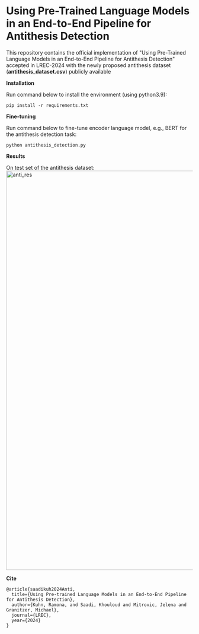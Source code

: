 # Using Pre-Trained Language Models in an End-to-End Pipeline for Antithesis Detection
This repository contains the official implementation of "Using Pre-Trained Language Models in an End-to-End Pipeline for Antithesis Detection" accepted 
in LREC-2024 with the newly proposed antithesis dataset (**antithesis_dataset.csv**) publicly available

**Installation**

Run command below to install the environment (using python3.9):

```
pip install -r requirements.txt
```

**Fine-tuning**

Run command below to fine-tune encoder language model, e.g., BERT for the antithesis detection task:

```
python antithesis_detection.py 
```

**Results**

On test set of the antithesis dataset: 
<img width="1076" alt="anti_res" src="https://github.com/Khsaadi/antithesis_detection/assets/58224339/1aa6b208-f24d-449f-a693-2efafaa6fd44">


**Cite**

```
@article{saadikuh2024Anti,
  title={Using Pre-trained Language Models in an End-to-End Pipeline for Antithesis Detection},
  author={Kuhn, Ramona, and Saadi, Khouloud and Mitrovic, Jelena and Granitzer, Michael},
  journal={LREC},
  year={2024}
}
```
